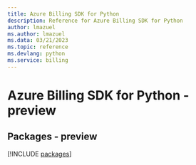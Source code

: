 ```yaml
---
title: Azure Billing SDK for Python
description: Reference for Azure Billing SDK for Python
author: lmazuel
ms.author: lmazuel
ms.data: 03/21/2023
ms.topic: reference
ms.devlang: python
ms.service: billing
---
```

# Azure Billing SDK for Python - preview
## Packages - preview
[!INCLUDE [packages](billing-index.md)]